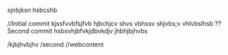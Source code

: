 sjnbjksn
hsbcshb

//Initial commit
kjssfvvbfsjfvb
hjbchjcv shvs
vbhssv shjvbs;v
vhlvbslhsb
??Second commit
hsbsvhjbfvkjdbvkdjv
jhbhjbjhvbs


/kjbjhvbjhv
/second
//webcontent
